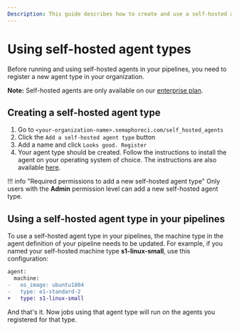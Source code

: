 ```yaml
---
Description: This guide describes how to create and use a self-hosted agent type
---
```


# Using self-hosted agent types
Before running and using self-hosted agents in your pipelines, you need to register a new agent type in your organization.

**Note:** Self-hosted agents are only available on our [enterprise plan](https://semaphoreci.com/pricing).

## Creating a self-hosted agent type

1. Go to `<your-organization-name>.semaphoreci.com/self_hosted_agents`
2. Click the `Add a self-hosted agent type` button
3. Add a name and click `Looks good. Register`
4. Your agent type should be created. Follow the instructions to install the agent on your operating system of choice. The instructions are also available [here][installing-agents].


!!! info "Required permissions to add a new self-hosted agent type"
    Only users with the **Admin** permission level can add a new self-hosted agent type.    

## Using a self-hosted agent type in your pipelines

To use a self-hosted agent type in your pipelines, the machine type in the agent definition of your pipeline needs to be updated. For example, if you named your self-hosted machine type **s1-linux-small**, use this configuration:

```diff
agent:
  machine:
-   os_image: ubuntu1804
-   type: e1-standard-2
+   type: s1-linux-small
```

And that's it. Now jobs using that agent type will run on the agents you registered for that type.

[installing-agents]: ./install-self-hosted-agent.md
